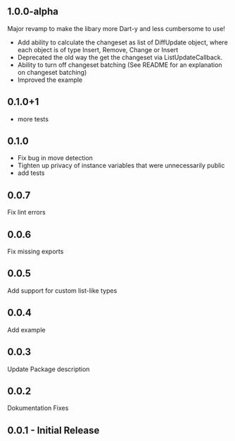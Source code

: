 ## 1.0.0-alpha

Major revamp to make the libary more Dart-y and less cumbersome to use!

- Add ability to calculate the changeset as list of DiffUpdate object, where each object is of type Insert, Remove, Change or Insert
- Deprecated the old way the get the changeset via ListUpdateCallback.
- Ability to turn off changeset batching (See README for an explanation on changeset batching)
- Improved the example

## 0.1.0+1

- more tests

## 0.1.0

- Fix bug in move detection
- Tighten up privacy of instance variables that were unnecessarily public
- add tests

## 0.0.7

Fix lint errors

## 0.0.6

Fix missing exports

## 0.0.5

Add support for custom list-like types

## 0.0.4

Add example

## 0.0.3

Update Package description

## 0.0.2

Dokumentation Fixes


## 0.0.1 - Initial Release
